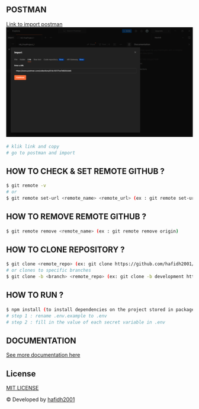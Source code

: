 ## POSTMAN

[Link to import postman](https://www.getpostman.com/collections/614c10227ce7d60044d6)
![](Postman.png)

```bash
# klik link and copy
# go to postman and import
```

## HOW TO CHECK & SET REMOTE GITHUB ?

```bash
$ git remote -v
# or
$ git remote set-url <remote_name> <remote_url> (ex : git remote set-url origin https://github.com/hafidh2001/Hactiv8_Final_Project-1.git)
```

## HOW TO REMOVE REMOTE GITHUB ?

```bash
$ git remote remove <remote_name> (ex : git remote remove origin)
```

## HOW TO CLONE REPOSITORY ?

```bash
$ git clone <remote_repo> (ex: git clone https://github.com/hafidh2001/Hactiv8_Final_Project-1.git)
# or clones to specific branches
$ git clone -b <branch> <remote_repo> (ex: git clone -b development https://github.com/hafidh2001/Hactiv8_Final_Project-1.git)
```

## HOW TO RUN ?

```bash
$ npm install (to install dependencies on the project stored in package.json)
# step 1 : rename .env.example to .env
# step 2 : fill in the value of each secret variable in .env
```

## DOCUMENTATION

[See more documentation here](./note.txt)

## License

[MIT LICENSE](./LICENSE)

© Developed by [hafidh2001](https://github.com/hafidh2001)
